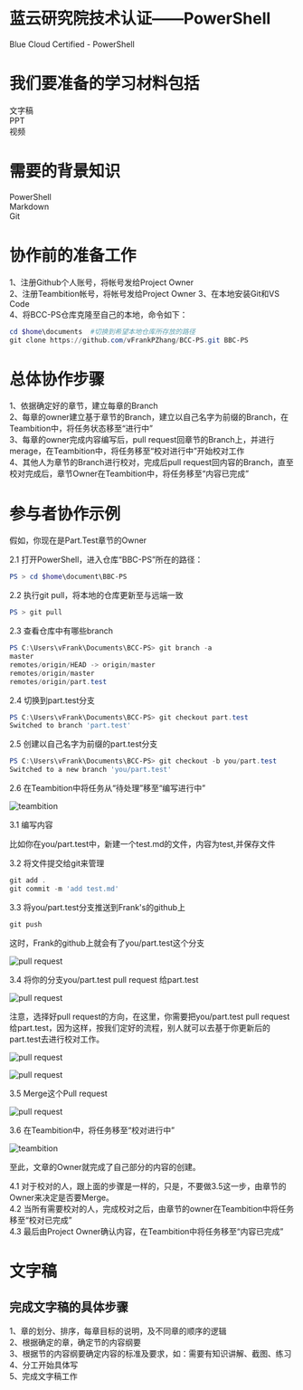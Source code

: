 # 蓝云研究院技术认证——PowerShell

Blue Cloud Certified - PowerShell

# 我们要准备的学习材料包括

  文字稿  
  PPT  
  视频

# 需要的背景知识

PowerShell  
Markdown  
Git  

# 协作前的准备工作
  
  1、注册Github个人账号，将帐号发给Project Owner  
  2、注册Teambition帐号，将帐号发给Project Owner
  3、在本地安装Git和VS Code  
  4、将BCC-PS仓库克隆至自己的本地，命令如下：  
  ```powershell
  cd $home\documents  #切换到希望本地仓库所存放的路径
  git clone https://github.com/vFrankPZhang/BCC-PS.git BBC-PS
  ```

# 总体协作步骤

  1、依据确定好的章节，建立每章的Branch  
  2、每章的owner建立基于章节的Branch，建立以自己名字为前缀的Branch，在Teambition中，将任务状态移至“进行中”  
  3、每章的owner完成内容编写后，pull request回章节的Branch上，并进行merage，在Teambition中，将任务移至“校对进行中”开始校对工作  
  4、其他人为章节的Branch进行校对，完成后pull request回内容的Branch，直至校对完成后，章节Owner在Teambition中，将任务移至“内容已完成”  


# 参与者协作示例

假如，你现在是Part.Test章节的Owner
  

2.1 打开PowerShell，进入仓库“BBC-PS”所在的路径：
```powershell
PS > cd $home\document\BBC-PS
```
2.2 执行git pull，将本地的仓库更新至与远端一致
```powershell
PS > git pull
```
2.3 查看仓库中有哪些branch
```powershell
PS C:\Users\vFrank\Documents\BCC-PS> git branch -a
master
remotes/origin/HEAD -> origin/master
remotes/origin/master
remotes/origin/part.test
```
2.4 切换到part.test分支
```powershell
PS C:\Users\vFrank\Documents\BCC-PS> git checkout part.test
Switched to branch 'part.test'
```
2.5 创建以自己名字为前缀的part.test分支
```powershell
PS C:\Users\vFrank\Documents\BCC-PS> git checkout -b you/part.test
Switched to a new branch 'you/part.test'
```
2.6 在Teambition中将任务从“待处理”移至“编写进行中”

![teambition](images/readme.teambition.1.png)

3.1 编写内容  

比如你在you/part.test中，新建一个test.md的文件，内容为test,并保存文件

3.2 将文件提交给git来管理
```powershell
git add .
git commit -m 'add test.md'
```
3.3 将you/part.test分支推送到Frank's的github上
```powershell
git push
```
这时，Frank的github上就会有了you/part.test这个分支

![pull request](images\readme.pullrequest.1.png)

3.4 将你的分支you/part.test pull request 给part.test

![pull request](images\readme.pullrequest.2.png)

注意，选择好pull request的方向，在这里，你需要把you/part.test pull request 给part.test，因为这样，按我们定好的流程，别人就可以去基于你更新后的part.test去进行校对工作。

![pull request](images\readme.pullrequest.3.png)

![pull request](images\readme.pullrequest.4.png)

3.5 Merge这个Pull request

![pull request](images\readme.pullrequest.5.png)

3.6 在Teambition中，将任务移至“校对进行中”

![teambition](images/readme.teambition.2.png)

至此，文章的Owner就完成了自己部分的内容的创建。  

4.1 对于校对的人，跟上面的步骤是一样的，只是，不要做3.5这一步，由章节的Owner来决定是否要Merge。  
4.2 当所有需要校对的人，完成校对之后，由章节的owner在Teambition中将任务移至“校对已完成”  
4.3 最后由Project Owner确认内容，在Teambition中将任务移至“内容已完成”  

# 文字稿

## 完成文字稿的具体步骤

  1、章的划分、排序，每章目标的说明，及不同章的顺序的逻辑  
  2、根据确定的章，确定节的内容纲要  
  3、根据节的内容纲要确定内容的标准及要求，如：需要有知识讲解、截图、练习  
  4、分工开始具体写  
  5、完成文字稿工作
